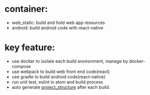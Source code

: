 # container:
* web_static: build and hold web app resources
* android: build android code with react-native

# key feature:
* use docker to isolate each build environment, manage by docker-compose
* use webpack to build web front end code(react)
* use gradle to build android code(react-native)
* run unit test, eslint in atom and build process
* auto generate [project_structure](../docs/project_structure.md) after each build.
